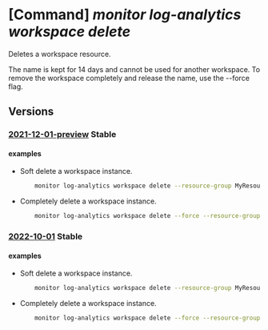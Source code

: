 # [Command] _monitor log-analytics workspace delete_

Deletes a workspace resource.

The name is kept for 14 days and cannot be used for another workspace. To remove the workspace completely and release the name, use the --force flag.

## Versions

### [2021-12-01-preview](/Resources/mgmt-plane/L3N1YnNjcmlwdGlvbnMve30vcmVzb3VyY2Vncm91cHMve30vcHJvdmlkZXJzL21pY3Jvc29mdC5vcGVyYXRpb25hbGluc2lnaHRzL3dvcmtzcGFjZXMve30=/2021-12-01-preview.xml) **Stable**

<!-- mgmt-plane /subscriptions/{}/resourcegroups/{}/providers/microsoft.operationalinsights/workspaces/{} 2021-12-01-preview -->

#### examples

- Soft delete a workspace instance.
    ```bash
        monitor log-analytics workspace delete --resource-group MyResourceGroup --workspace-name MyWorkspace
    ```

- Completely delete a workspace instance.
    ```bash
        monitor log-analytics workspace delete --force --resource-group MyResourceGroup --workspace-name MyWorkspace
    ```

### [2022-10-01](/Resources/mgmt-plane/L3N1YnNjcmlwdGlvbnMve30vcmVzb3VyY2Vncm91cHMve30vcHJvdmlkZXJzL21pY3Jvc29mdC5vcGVyYXRpb25hbGluc2lnaHRzL3dvcmtzcGFjZXMve30=/2022-10-01.xml) **Stable**

<!-- mgmt-plane /subscriptions/{}/resourcegroups/{}/providers/microsoft.operationalinsights/workspaces/{} 2022-10-01 -->

#### examples

- Soft delete a workspace instance.
    ```bash
        monitor log-analytics workspace delete --resource-group MyResourceGroup --workspace-name MyWorkspace
    ```

- Completely delete a workspace instance.
    ```bash
        monitor log-analytics workspace delete --force --resource-group MyResourceGroup --workspace-name MyWorkspace
    ```
